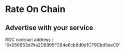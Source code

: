 # Rate On Chain

## Advertise with your service

ROC contract address : '0x056B53d7Aa2D6895F394e6cb6d0d1CF9Cbd5eeC9'
